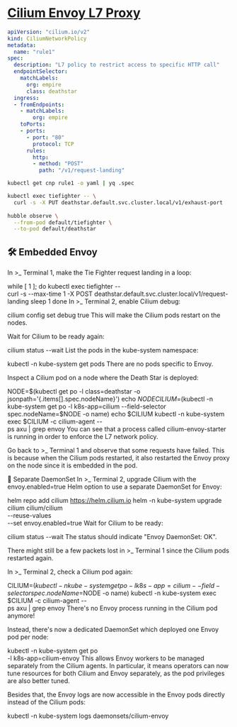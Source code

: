 # [Cilium Envoy L7 Proxy](https://isovalent.com/labs/cilium-envoy-l7-proxy/)

```yaml
apiVersion: "cilium.io/v2"
kind: CiliumNetworkPolicy
metadata:
  name: "rule1"
spec:
  description: "L7 policy to restrict access to specific HTTP call"
  endpointSelector:
    matchLabels:
      org: empire
      class: deathstar
  ingress:
  - fromEndpoints:
    - matchLabels:
        org: empire
    toPorts:
    - ports:
      - port: "80"
        protocol: TCP
      rules:
        http:
        - method: "POST"
          path: "/v1/request-landing"
```

```sh
kubectl get cnp rule1 -o yaml | yq .spec

kubectl exec tiefighter -- \
  curl -s -X PUT deathstar.default.svc.cluster.local/v1/exhaust-port
  
hubble observe \
  --from-pod default/tiefighter \
  --to-pod default/deathstar
```

## 🛠️ Embedded Envoy
In >_ Terminal 1, make the Tie Fighter request landing in a loop:

while [ 1 ]; do
  kubectl exec tiefighter -- \
    curl -s --max-time 1 -X POST deathstar.default.svc.cluster.local/v1/request-landing
  sleep 1
done
In >_ Terminal 2, enable Cilium debug:

cilium config set debug true
This will make the Cilium pods restart on the nodes.

Wait for Cilium to be ready again:

cilium status --wait
List the pods in the kube-system namespace:

kubectl -n kube-system get pods
There are no pods specific to Envoy.

Inspect a Cilium pod on a node where the Death Star is deployed:

NODE=$(kubectl get po -l class=deathstar -o jsonpath='{.items[].spec.nodeName}')
echo $NODE
CILIUM=$(kubectl -n kube-system get po -l k8s-app=cilium --field-selector spec.nodeName=$NODE -o name)
echo $CILIUM
kubectl -n kube-system exec $CILIUM -c cilium-agent -- \
  ps axu | grep envoy
You can see that a process called cilium-envoy-starter is running in order to enforce the L7 network policy.

Go back to >_ Terminal 1 and observe that some requests have failed. This is because when the Cilium pods restarted, it also restarted the Envoy proxy on the node since it is embedded in the pod.


🧩 Separate DaemonSet
In >_ Terminal 2, upgrade Cilium with the envoy.enabled=true Helm option to use a separate DaemonSet for Envoy:

helm repo add cilium https://helm.cilium.io
helm -n kube-system upgrade cilium cilium/cilium \
  --reuse-values \
  --set envoy.enabled=true
Wait for Cilium to be ready:

cilium status --wait
The status should indicate "Envoy DaemonSet: OK".

There might still be a few packets lost in >_ Terminal 1 since the Cilium pods restarted again.

In >_ Terminal 2, check a Cilium pod again:

CILIUM=$(kubectl -n kube-system get po -l k8s-app=cilium --field-selector spec.nodeName=$NODE -o name)
kubectl -n kube-system exec $CILIUM -c cilium-agent -- \
  ps axu | grep envoy
There's no Envoy process running in the Cilium pod anymore!

Instead, there's now a dedicated DaemonSet which deployed one Envoy pod per node:

kubectl -n kube-system get po \
  -l k8s-app=cilium-envoy
This allows Envoy workers to be managed separately from the Cilium agents. In particular, it means operators can now tune resources for both Cilium and Envoy separately, as the pod privileges are also better tuned.

Besides that, the Envoy logs are now accessible in the Envoy pods directly instead of the Cilium pods:

kubectl -n kube-system logs daemonsets/cilium-envoy

